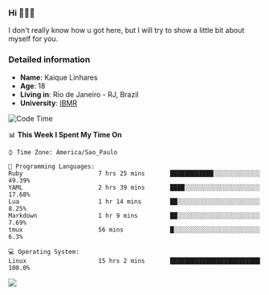 ### Hi 🙋🏽‍♂️

I don't really know how u got here, but I will try to show a little bit about myself for you.

### Detailed information

* **Name**: Kaique Linhares
* **Age**: 18
* **Living in**: Rio  de Janeiro - RJ, Brazil
* **University**: [IBMR](https://www.ibmr.br/)

<!--START_SECTION:waka-->
![Code Time](http://img.shields.io/badge/Code%20Time-238%20hrs%2025%20mins-blue)

📊 **This Week I Spent My Time On** 

```text
⌚︎ Time Zone: America/Sao_Paulo

💬 Programming Languages: 
Ruby                     7 hrs 25 mins       ████████████░░░░░░░░░░░░░   49.39% 
YAML                     2 hrs 39 mins       ████░░░░░░░░░░░░░░░░░░░░░   17.68% 
Lua                      1 hr 14 mins        ██░░░░░░░░░░░░░░░░░░░░░░░   8.25% 
Markdown                 1 hr 9 mins         ██░░░░░░░░░░░░░░░░░░░░░░░   7.69% 
tmux                     56 mins             █░░░░░░░░░░░░░░░░░░░░░░░░   6.3%

💻 Operating System: 
Linux                    15 hrs 2 mins       █████████████████████████   100.0%

```


<!--END_SECTION:waka-->

<a href="https://www.linkedin.com/in/kaique-linhares-25a840208/"  target="_blank"><img src="https://img.shields.io/badge/-LinkedIn-%230077B5?style=for-the-badge&logo=linkedin&logoColor=white" target="_blank"></a>
